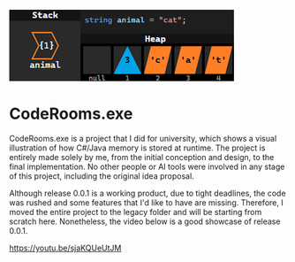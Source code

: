 ![](/overview.png)

# CodeRooms.exe

CodeRooms.exe is a project that I did for university, which shows a visual illustration of how C#/Java memory is stored at runtime. The project is entirely made solely by me, from the initial conception and design, to the final implementation. No other people or AI tools were involved in any stage of this project, including the original idea proposal.

Although release 0.0.1 is a working product, due to tight deadlines, the code was rushed and some features that I'd like to have are missing. Therefore, I moved the entire project to the legacy folder and will be starting from scratch here. Nonetheless, the video below is a good showcase of release 0.0.1.

https://youtu.be/sjaKQUeUtJM
